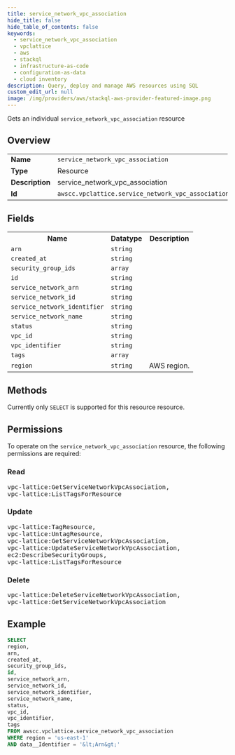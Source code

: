 ```yaml
---
title: service_network_vpc_association
hide_title: false
hide_table_of_contents: false
keywords:
  - service_network_vpc_association
  - vpclattice
  - aws
  - stackql
  - infrastructure-as-code
  - configuration-as-data
  - cloud inventory
description: Query, deploy and manage AWS resources using SQL
custom_edit_url: null
image: /img/providers/aws/stackql-aws-provider-featured-image.png
---
```

Gets an individual <code>service_network_vpc_association</code> resource

## Overview
<table><tbody>
<tr><td><b>Name</b></td><td><code>service_network_vpc_association</code></td></tr>
<tr><td><b>Type</b></td><td>Resource</td></tr>
<tr><td><b>Description</b></td><td>service_network_vpc_association</td></tr>
<tr><td><b>Id</b></td><td><code>awscc.vpclattice.service_network_vpc_association</code></td></tr>
</tbody></table>

## Fields
<table><tbody>
<tr><th>Name</th><th>Datatype</th><th>Description</th></tr>
<tr><td><code>arn</code></td><td><code>string</code></td><td></td></tr>
<tr><td><code>created_at</code></td><td><code>string</code></td><td></td></tr>
<tr><td><code>security_group_ids</code></td><td><code>array</code></td><td></td></tr>
<tr><td><code>id</code></td><td><code>string</code></td><td></td></tr>
<tr><td><code>service_network_arn</code></td><td><code>string</code></td><td></td></tr>
<tr><td><code>service_network_id</code></td><td><code>string</code></td><td></td></tr>
<tr><td><code>service_network_identifier</code></td><td><code>string</code></td><td></td></tr>
<tr><td><code>service_network_name</code></td><td><code>string</code></td><td></td></tr>
<tr><td><code>status</code></td><td><code>string</code></td><td></td></tr>
<tr><td><code>vpc_id</code></td><td><code>string</code></td><td></td></tr>
<tr><td><code>vpc_identifier</code></td><td><code>string</code></td><td></td></tr>
<tr><td><code>tags</code></td><td><code>array</code></td><td></td></tr>
<tr><td><code>region</code></td><td><code>string</code></td><td>AWS region.</td></tr>

</tbody></table>

## Methods
Currently only <code>SELECT</code> is supported for this resource resource.

## Permissions

To operate on the <code>service_network_vpc_association</code> resource, the following permissions are required:

### Read
<pre>
vpc-lattice:GetServiceNetworkVpcAssociation,
vpc-lattice:ListTagsForResource</pre>

### Update
<pre>
vpc-lattice:TagResource,
vpc-lattice:UntagResource,
vpc-lattice:GetServiceNetworkVpcAssociation,
vpc-lattice:UpdateServiceNetworkVpcAssociation,
ec2:DescribeSecurityGroups,
vpc-lattice:ListTagsForResource</pre>

### Delete
<pre>
vpc-lattice:DeleteServiceNetworkVpcAssociation,
vpc-lattice:GetServiceNetworkVpcAssociation</pre>


## Example
```sql
SELECT
region,
arn,
created_at,
security_group_ids,
id,
service_network_arn,
service_network_id,
service_network_identifier,
service_network_name,
status,
vpc_id,
vpc_identifier,
tags
FROM awscc.vpclattice.service_network_vpc_association
WHERE region = 'us-east-1'
AND data__Identifier = '&lt;Arn&gt;'
```
